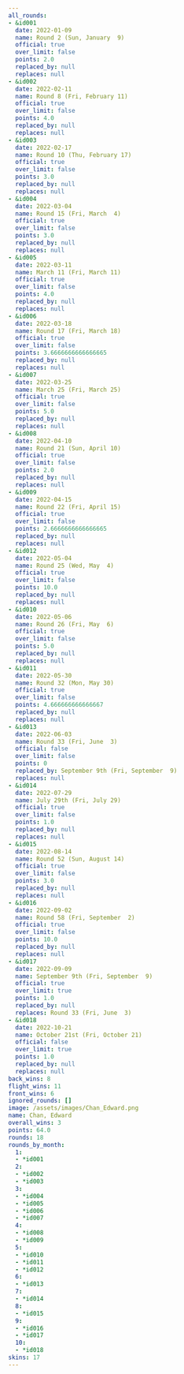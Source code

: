 ```yaml
---
all_rounds:
- &id001
  date: 2022-01-09
  name: Round 2 (Sun, January  9)
  official: true
  over_limit: false
  points: 2.0
  replaced_by: null
  replaces: null
- &id002
  date: 2022-02-11
  name: Round 8 (Fri, February 11)
  official: true
  over_limit: false
  points: 4.0
  replaced_by: null
  replaces: null
- &id003
  date: 2022-02-17
  name: Round 10 (Thu, February 17)
  official: true
  over_limit: false
  points: 3.0
  replaced_by: null
  replaces: null
- &id004
  date: 2022-03-04
  name: Round 15 (Fri, March  4)
  official: true
  over_limit: false
  points: 3.0
  replaced_by: null
  replaces: null
- &id005
  date: 2022-03-11
  name: March 11 (Fri, March 11)
  official: true
  over_limit: false
  points: 4.0
  replaced_by: null
  replaces: null
- &id006
  date: 2022-03-18
  name: Round 17 (Fri, March 18)
  official: true
  over_limit: false
  points: 3.6666666666666665
  replaced_by: null
  replaces: null
- &id007
  date: 2022-03-25
  name: March 25 (Fri, March 25)
  official: true
  over_limit: false
  points: 5.0
  replaced_by: null
  replaces: null
- &id008
  date: 2022-04-10
  name: Round 21 (Sun, April 10)
  official: true
  over_limit: false
  points: 2.0
  replaced_by: null
  replaces: null
- &id009
  date: 2022-04-15
  name: Round 22 (Fri, April 15)
  official: true
  over_limit: false
  points: 2.6666666666666665
  replaced_by: null
  replaces: null
- &id012
  date: 2022-05-04
  name: Round 25 (Wed, May  4)
  official: true
  over_limit: false
  points: 10.0
  replaced_by: null
  replaces: null
- &id010
  date: 2022-05-06
  name: Round 26 (Fri, May  6)
  official: true
  over_limit: false
  points: 5.0
  replaced_by: null
  replaces: null
- &id011
  date: 2022-05-30
  name: Round 32 (Mon, May 30)
  official: true
  over_limit: false
  points: 4.666666666666667
  replaced_by: null
  replaces: null
- &id013
  date: 2022-06-03
  name: Round 33 (Fri, June  3)
  official: false
  over_limit: false
  points: 0
  replaced_by: September 9th (Fri, September  9)
  replaces: null
- &id014
  date: 2022-07-29
  name: July 29th (Fri, July 29)
  official: true
  over_limit: false
  points: 1.0
  replaced_by: null
  replaces: null
- &id015
  date: 2022-08-14
  name: Round 52 (Sun, August 14)
  official: true
  over_limit: false
  points: 3.0
  replaced_by: null
  replaces: null
- &id016
  date: 2022-09-02
  name: Round 58 (Fri, September  2)
  official: true
  over_limit: false
  points: 10.0
  replaced_by: null
  replaces: null
- &id017
  date: 2022-09-09
  name: September 9th (Fri, September  9)
  official: true
  over_limit: true
  points: 1.0
  replaced_by: null
  replaces: Round 33 (Fri, June  3)
- &id018
  date: 2022-10-21
  name: October 21st (Fri, October 21)
  official: false
  over_limit: true
  points: 1.0
  replaced_by: null
  replaces: null
back_wins: 8
flight_wins: 11
front_wins: 6
ignored_rounds: []
image: /assets/images/Chan_Edward.png
name: Chan, Edward
overall_wins: 3
points: 64.0
rounds: 18
rounds_by_month:
  1:
  - *id001
  2:
  - *id002
  - *id003
  3:
  - *id004
  - *id005
  - *id006
  - *id007
  4:
  - *id008
  - *id009
  5:
  - *id010
  - *id011
  - *id012
  6:
  - *id013
  7:
  - *id014
  8:
  - *id015
  9:
  - *id016
  - *id017
  10:
  - *id018
skins: 17
---
```


